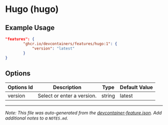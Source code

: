 
# Hugo (hugo)



## Example Usage

```json
"features": {
        "ghcr.io/devcontainers/features/hugo:1": {
            "version": "latest"
        }
}
```

## Options

| Options Id | Description | Type | Default Value |
|-----|-----|-----|-----|
| version | Select or enter a version. | string | latest |



---

_Note: This file was auto-generated from the [devcontainer-feature.json](https://github.com/devcontainers/features/blob/main/src/hugo/devcontainer-feature.json).  Add additional notes to a `NOTES.md`._
